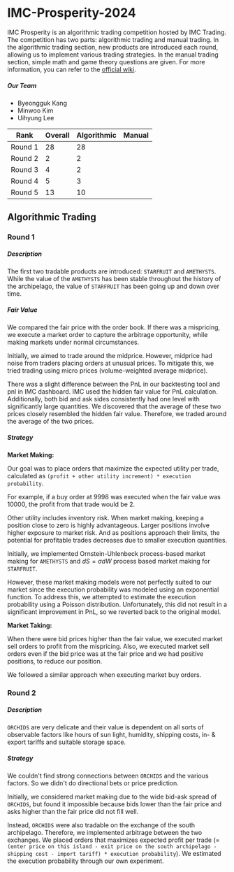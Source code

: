 # IMC-Prosperity-2024

IMC Prosperity is an algorithmic trading competition hosted by IMC Trading. The competition has two parts: algorithmic trading and manual trading. In the algorithmic trading section, new products are introduced each round, allowing us to implement various trading strategies. In the manual trading section, simple math and game theory questions are given. For more information, you can refer to the [official wiki](https://imc-prosperity.notion.site/Prosperity-2-Wiki-fe650c0292ae4cdb94714a3f5aa74c85).

##### Our Team
- Byeongguk Kang
- Minwoo Kim
- Uihyung Lee

|Rank|Overall|Algorithmic|Manual|
|------|---|---|---|
|Round 1|28|28||
|Round 2|2|2||
|Round 3|4|2||
|Round 4|5|3||
|Round 5|13|10||

## Algorithmic Trading
### Round 1
##### Description
The first two tradable products are introduced: `STARFRUIT` and `AMETHYSTS`. While the value of the `AMETHYSTS` has been stable throughout the history of the archipelago, the value of `STARFRUIT` has been going up and down over time.

##### Fair Value
We compared the fair price with the order book. If there was a mispricing, we execute a market order to capture the arbitrage opportunity, while making markets under normal circumstances.

Initially, we aimed to trade around the midprice. However, midprice had noise from traders placing orders at unusual prices. To mitigate this, we tried trading using micro prices (volume-weighted average midprice).

There was a slight difference between the PnL in our backtesting tool and pnl in IMC dashboard. IMC used the hidden fair value for PnL calculation. Additionally, both bid and ask sides consistently had one level with significantly large quantities. We discovered that the average of these two prices closely resembled the hidden fair value. Therefore, we traded around the average of the two prices.

##### Strategy
**Market Making:**

Our goal was to place orders that maximize the expected utility per trade, calculated as `(profit + other utility increment) * execution probability`.

For example, if a buy order at 9998 was executed when the fair value was 10000, the profit from that trade would be 2.

Other utility includes inventory risk. When market making, keeping a position close to zero is highly advantageous. Larger positions involve higher exposure to market risk. And as positions approach their limits, the potential for profitable trades decreases due to smaller execution quantities.

Initially, we implemented Ornstein-Uhlenbeck process-based market making for `AMETHYSTS` and $dS=\sigma dW$ process based market making for `STARFRUIT`.

However, these market making models were not perfectly suited to our market since the execution probability was modeled using an exponential function. To address this, we attempted to estimate the execution probability using a Poisson distribution. Unfortunately, this did not result in a significant improvement in PnL, so we reverted back to the original model.

**Market Taking:**

When there were bid prices higher than the fair value, we executed market sell orders to profit from the mispricing. Also, we executed market sell orders even if the bid price was at the fair price and we had positive positions, to reduce our position.

We followed a similar approach when executing market buy orders.


### Round 2
##### Description
`ORCHIDS` are very delicate and their value is dependent on all sorts of observable factors like hours of sun light, humidity, shipping costs, in- & export tariffs and suitable storage space.

##### Strategy
We couldn't find strong connections between `ORCHIDS` and the various factors. So we didn't do directional bets or price prediction.

Initially, we considered market making due to the wide bid-ask spread of `ORCHIDS`, but found it impossible because bids lower than the fair price and asks higher than the fair price did not fill well.

Instead, `ORCHIDS` were also tradable on the exchange of the south archipelago. Therefore, we implemented arbitrage between the two exchanges. We placed orders that maximizes expected profit per trade (= `(enter price on this island - exit price on the south archipelago - shipping cost - import tariff) * execution probability`). We estimated the execution probability through our own experiment.
